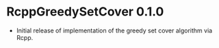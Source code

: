 # RcppGreedySetCover 0.1.0

* Initial release of implementation of the greedy set cover algorithm via Rcpp.




